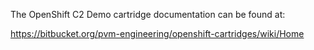 The OpenShift C2 Demo cartridge documentation can be found at:

https://bitbucket.org/pvm-engineering/openshift-cartridges/wiki/Home
